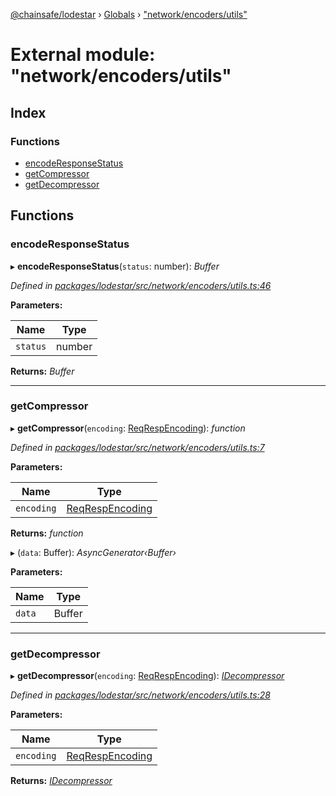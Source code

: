[@chainsafe/lodestar](../README.md) › [Globals](../globals.md) › ["network/encoders/utils"](_network_encoders_utils_.md)

# External module: "network/encoders/utils"

## Index

### Functions

* [encodeResponseStatus](_network_encoders_utils_.md#encoderesponsestatus)
* [getCompressor](_network_encoders_utils_.md#getcompressor)
* [getDecompressor](_network_encoders_utils_.md#getdecompressor)

## Functions

###  encodeResponseStatus

▸ **encodeResponseStatus**(`status`: number): *Buffer*

*Defined in [packages/lodestar/src/network/encoders/utils.ts:46](https://github.com/ChainSafe/lodestar/blob/5f04d592a/packages/lodestar/src/network/encoders/utils.ts#L46)*

**Parameters:**

Name | Type |
------ | ------ |
`status` | number |

**Returns:** *Buffer*

___

###  getCompressor

▸ **getCompressor**(`encoding`: [ReqRespEncoding](../enums/_constants_network_.reqrespencoding.md)): *function*

*Defined in [packages/lodestar/src/network/encoders/utils.ts:7](https://github.com/ChainSafe/lodestar/blob/5f04d592a/packages/lodestar/src/network/encoders/utils.ts#L7)*

**Parameters:**

Name | Type |
------ | ------ |
`encoding` | [ReqRespEncoding](../enums/_constants_network_.reqrespencoding.md) |

**Returns:** *function*

▸ (`data`: Buffer): *AsyncGenerator‹Buffer›*

**Parameters:**

Name | Type |
------ | ------ |
`data` | Buffer |

___

###  getDecompressor

▸ **getDecompressor**(`encoding`: [ReqRespEncoding](../enums/_constants_network_.reqrespencoding.md)): *[IDecompressor](../interfaces/_network_encoders_interface_.idecompressor.md)*

*Defined in [packages/lodestar/src/network/encoders/utils.ts:28](https://github.com/ChainSafe/lodestar/blob/5f04d592a/packages/lodestar/src/network/encoders/utils.ts#L28)*

**Parameters:**

Name | Type |
------ | ------ |
`encoding` | [ReqRespEncoding](../enums/_constants_network_.reqrespencoding.md) |

**Returns:** *[IDecompressor](../interfaces/_network_encoders_interface_.idecompressor.md)*
